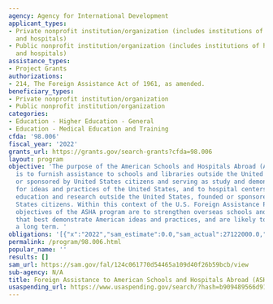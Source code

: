 ```yaml
---
agency: Agency for International Development
applicant_types:
- Private nonprofit institution/organization (includes institutions of higher education
  and hospitals)
- Public nonprofit institution/organization (includes institutions of higher education
  and hospitals)
assistance_types:
- Project Grants
authorizations:
- 214, The Foreign Assistance Act of 1961, as amended.
beneficiary_types:
- Private nonprofit institution/organization
- Public nonprofit institution/organization
categories:
- Education - Higher Education - General
- Education - Medical Education and Training
cfda: '98.006'
fiscal_year: '2022'
grants_url: https://grants.gov/search-grants?cfda=98.006
layout: program
objective: 'The purpose of the American Schools and Hospitals Abroad (ASHA) program
  is to furnish assistance to schools and libraries outside the United States founded
  or sponsored by United States citizens and serving as study and demonstration centers
  for ideas and practices of the United States, and to hospital centers for medical
  education and research outside the United States, founded or sponsored by United
  States citizens. Within this context of the U.S. Foreign Assistance Program, the
  objectives of the ASHA program are to strengthen overseas schools and hospitals
  that best demonstrate American ideas and practices, and are likely to survive over
  a long term. '
obligations: '[{"x":"2022","sam_estimate":0.0,"sam_actual":27122000.0,"usa_spending_actual":27122906.0},{"x":"2023","sam_estimate":28000000.0,"sam_actual":0.0,"usa_spending_actual":-534542.0},{"x":"2024","sam_estimate":30000000.0,"sam_actual":0.0,"usa_spending_actual":0.0}]'
permalink: /program/98.006.html
popular_name: ''
results: []
sam_url: https://sam.gov/fal/124c061770d54465a109d40f26b59bcb/view
sub-agency: N/A
title: Foreign Assistance to American Schools and Hospitals Abroad (ASHA)
usaspending_url: https://www.usaspending.gov/search/?hash=b909489566d9100fd83922b071e03d7d
---
```

